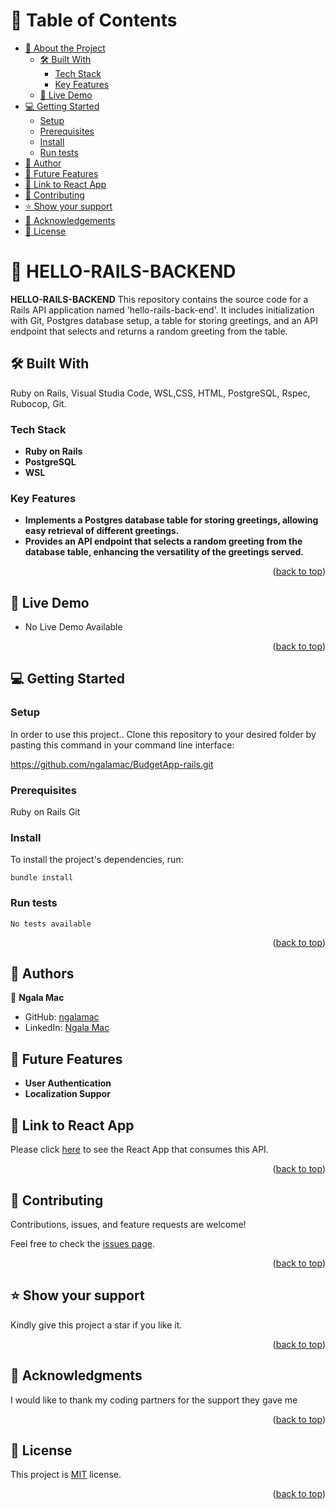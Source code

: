<a name="readme-top"></a>

# 📗 Table of Contents

- [📖 About the Project](#about-project)
  - [🛠 Built With](#built-with)
    - [Tech Stack](#tech-stack)
    - [Key Features](#key-features)
  - [🚀 Live Demo](#live-demo)
- [💻 Getting Started](#getting-started)
  - [Setup](#setup)
  - [Prerequisites](#prerequisites)
  - [Install](#install)
  - [Run tests](#run-tests)
- [👥 Author](#author)
- [🔭 Future Features](#future-features)
- [🔭 Link to React App](#react-app)
- [🤝 Contributing](#contributing)
- [⭐️ Show your support](#support)
- [🙏 Acknowledgements](#acknowledgements)
- [📝 License](#license)

# 📖 HELLO-RAILS-BACKEND <a name="about-project"></a>

**HELLO-RAILS-BACKEND** This repository contains the source code for a Rails API application named 'hello-rails-back-end'. It includes initialization with Git, Postgres database setup, a table for storing greetings, and an API endpoint that selects and returns a random greeting from the table.

## 🛠 Built With <a name="built-with"></a>
Ruby on Rails, Visual Studia Code, WSL,CSS, HTML, PostgreSQL, Rspec, Rubocop, Git.


### Tech Stack <a name="tech-stack"></a>

- **Ruby on Rails**
- **PostgreSQL**
- **WSL**

### Key Features <a name="key-features"></a>

- **Implements a Postgres database table for storing greetings, allowing easy retrieval of different greetings.**
- **Provides an API endpoint that selects a random greeting from the database table, enhancing the versatility of the greetings served.**

<p align="right">(<a href="#readme-top">back to top</a>)</p>

## 🚀 Live Demo <a name="live-demo"></a>

- No Live Demo Available

<p align="right">(<a href="#readme-top">back to top</a>)</p>

## 💻 Getting Started <a name="getting-started"></a>

### Setup <a name="setup"></a>

In order to use this project.. Clone this repository to your desired folder by pasting this command in your command line interface:

  https://github.com/ngalamac/BudgetApp-rails.git

### Prerequisites <a name="prerequisites"></a>

  Ruby on Rails
  Git

### Install <a name="install"></a>

To install the project's dependencies, run:

```
bundle install
```

### Run tests <a name="run tests"></a>


```
No tests available
```
<p align="right">(<a href="#readme-top">back to top</a>)</p>

## 👥 Authors <a name="authors"></a>

👤 **Ngala Mac**

- GitHub: [ngalamac](https://github.com/ngalamac)
- LinkedIn: [Ngala Mac](https://www.linkedin.com/in/ngala-mac-872a65220/)

## 🔭 Future Features <a name="future-features"></a>

- **User Authentication**
- **Localization Suppor**

## 🔭 Link to React App <a name="react-link"></a>
Please click [here](https://github.com/ngalamac/hello-react-front-end.git) to see the React App that consumes this API.

<p align="right">(<a href="#readme-top">back to top</a>)</p>

## 🤝 Contributing <a name="contributing"></a>

Contributions, issues, and feature requests are welcome!

Feel free to check the [issues page](../../issues/).

<p align="right">(<a href="#readme-top">back to top</a>)</p>

## ⭐️ Show your support <a name="support"></a>

Kindly give this project a star if you like it.

<p align="right">(<a href="#readme-top">back to top</a>)</p>

## 🙏 Acknowledgments <a name="acknowledgements"></a>

I would like to thank my coding partners for the support they gave me

<p align="right">(<a href="#readme-top">back to top</a>)</p>

## 📝 License <a name="license"></a>

This project is [MIT](/MIT.md) license.

<p align="right">(<a href="#readme-top">back to top</a>)</p>
